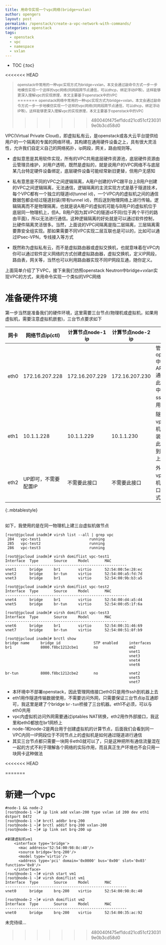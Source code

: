 ```yaml
---
title: 用命令实现一个vpc网络(bridge+vxlan)                        
author: opengers
layout: post
permalink: /openstack/create-a-vpc-network-with-commands/
categories: openstack
tags:
  - openstack
  - vpc
  - namespace
  - vxlan
---   
```


* TOC
{:toc}    

<<<<<<< HEAD
><small>openstack中常用的一种vpc实现方式为bridge+vxlan，本文会通过敲命令方式一步一步地模仿实现一个这样的vpc网络(同网段跨节点通信，可以dhcp，绑定浮动IP等)，这样能够更深入理解vpc的实现原理，本文主要基于openstack中的VPC</small>        
=======
><small>openstack网络中常用的一种vpc实现方式为bridge+vxlan，本文会通过敲命令方式一步一步地模仿实现一个这样的vpc网络(同网段跨节点通信，可以dhcp，绑定浮动IP等)，这样能够更深入理解vpc的实现原理，本文主要基于openstack中的VPC</small>        
>>>>>>> 480040f475ef1dcd21cd51cf230319e0b3cd58d0

VPC(Virtual Private Cloud)，即虚拟私有云，是openstack或各大云平台提供给用户的一个隔离的专属的网络环境，其构建在通用硬件设备之上，具有很大灵活性，允许我们自定义自己的网络拓扑，ip网段，网关，路由规则等。               
        
- 虚拟意思是其用软件实现，所有的VPC共用底层硬件资源池，底层硬件资源由云管理员维护，对用户透明，既然是虚拟的，就是说用户的VPC网络不与底层某几台特定硬件设备绑定，底层硬件设备可能经常新旧更替，但用户无感知                 

- 私有意思是不同的VPC之间逻辑隔离，A用户创建的VPC跟平台上B用户创建的VPC之间逻辑隔离，无法通信，逻辑隔离的主流实现方式是基于隧道技术，每个VPC都有一个独立的隧道id(tunnel id)，一个VPC内的虚拟机之间的通信数据包都会经过隧道封装(带有tunnel id)，然后送到物理网络上进行传输。逻辑隔离而不是物理隔离，也就是说A用户的虚拟机可能与B用户的虚拟机位于底层同一物理机上，但A，B用户因为其VPC的隧道id不同(位于两个平行的路由平面)，所以无法进行通信。这种逻辑隔离的好处就是可以通过软件控制，比硬件隔离灵活很多。当然，上面说的VPC间隔离是指二层隔离，三层隔离需要靠安全组实现。那如果需要不同VPC实现二层互联也是可以的，比如可以通过IPsec-VPN，专线接入等方式                                
- 既然称为虚拟私有云，而不是虚拟路由器或虚拟交换机，也就意味着在VPC内你可以通过软件定义网络的方式创建虚拟路由器，虚拟交换机，定义IP网段，路由表，网关等，当然也可以利用路由器实现不同IP网段互通，随你定义。         

上面简单介绍了下VPC，接下来我们仿照openstack Neutron中bridge+vxlan实现VPC的方式，来用命令实现一个类似的VPC网络             

# 准备硬件环境               

第一步当然是准备我们的硬件环境，这里需要三台节点(物理机或虚拟机，如果用虚拟机，需要注意虚拟机嵌套)，三台节点要求如下         

| 网卡 | 网络节点ip(ctl) | 计算节点node-1 ip | 计算节点node-2 ip | 用途 |
| --------- | -------- | -------- | -------- | -------- |
| eth0 | 172.16.207.228  |  172.16.207.229 | 172.16.207.230 | 管理网络，openstac中用于API/MQ/db通信连接，此测试环境中仅仅作为ssh连接使用 |
| eth1 | 10.1.1.228 | 10.1.1.229 | 10.1.1.230 | 隧道网络，vpc内虚拟机数据包封装后，通过此网络传输到其它节点上 |
| eth2 | UP即可，不需要配置IP | 不需要此接口 | 不需要此接口 | 外部网络，vpc内虚拟机通过此接口以NAT方式访问外网 |
{:.mbtablestyle}       
<br />

如下，我使用的是在同一物理机上建三台虚拟机做节点           

``` shell
[root@jpcloud inadm]# virsh list --all | grep vpc
 284   vpc-test1                      running
 285   vpc-test2                      running
 286   vpc-test3                      running

[root@jpcloud inadm]# virsh domiflist vpc-test1
Interface  Type       Source     Model       MAC
-------------------------------------------------------
vnet1      bridge     br1        virtio      52:54:00:5e:28:ec
vnet2      bridge     br-tun     virtio      52:54:00:a5:fd:7d
vnet3      bridge     br1        virtio      52:54:00:9b:b3:a5

[root@jpcloud inadm]# virsh domiflist vpc-test2
Interface  Type       Source     Model       MAC
-------------------------------------------------------
vnet4      bridge     br1        virtio      52:54:00:d4:a5:d4
vnet5      bridge     br-tun     virtio      52:54:00:d5:1f:6a

[root@jpcloud inadm]# virsh domiflist vpc-test3
Interface  Type       Source     Model       MAC
-------------------------------------------------------
vnet6      bridge     br1        virtio      52:54:00:31:46:69
vnet7      bridge     br-tun     virtio      52:54:00:51:8f:b9

[root@jpcloud inadm]# brctl show
bridge name     bridge id               STP enabled     interfaces
br1             8000.f8bc1212cbe1       no              em2
                                                        vnet1
                                                        vnet3
                                                        vnet4
                                                        vnet6

br-tun          8000.f8bc1212cbe2       no              vnet2
                                                        vnet5
                                                        vnet7
```

- 本环境中不部署openstack，因此管理网络接口eth0只是用作ssh到机器上去           
- eth1用作隧道传输数据使用，不需要访问外网，只需要保证三台节点ip互通即可，我这里是建了个bridge `br-tun`桥接了三台机器。eth1不必须，可以与eth0共用    
- vpc内虚拟机访问外网需要通过iptables NAT转换，eth2用作外部接口，我这里和eth0都放在br1网桥上                          
- node-1和node-2是两台用于创建虚拟机的计算节点，后面我们会看到同一VPC内同一IP网段位于不同节点上的虚拟机是如何通过隧道进行通信           
- 其实三台节点都只需要一块网卡eth0就可以了，只是这种把所有通信流量混在一起的方式不利于理解各个网络的实际作用，而且真正生产环境也不会只用一块网卡这种做法            

<<<<<<< HEAD

=======
# 新建一个vpc     

``` shell
#node-1 && node-2
[root@node-1 ~]# ip link add vxlan-200 type vxlan id 200 dev eth1 dstport 8472
[root@node-1 ~]# brctl addbr brq-200
[root@node-1 ~]# brctl addif brq-200 vxlan-200
[root@node-1 ~]# ip link set brq-200 up

#新建虚拟机vm1
    <interface type='bridge'>
      <mac address='52:54:00:98:8c:40'/>
      <source bridge='brq-200'/>
      <model type='virtio'/>
      <address type='pci' domain='0x0000' bus='0x00' slot='0x03' function='0x0'/>
    </interface>
[root@node-1 ~]# virsh start vm1
[root@node-1 ~]# virsh domiflist vm1
Interface  Type       Source     Model       MAC
-------------------------------------------------------
vnet0      bridge     brq-200    virtio      52:54:00:98:8c:40

[root@node-2 ~]# virsh domiflist vm2
Interface  Type       Source     Model       MAC
-------------------------------------------------------
vnet0      bridge     brq-200    virtio      52:54:00:35:ac:92    

```

未完待续...
>>>>>>> 480040f475ef1dcd21cd51cf230319e0b3cd58d0



